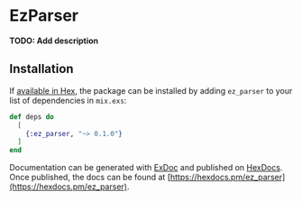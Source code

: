 # EzParser

**TODO: Add description**

## Installation

If [available in Hex](https://hex.pm/docs/publish), the package can be installed
by adding `ez_parser` to your list of dependencies in `mix.exs`:

```elixir
def deps do
  [
    {:ez_parser, "~> 0.1.0"}
  ]
end
```

Documentation can be generated with [ExDoc](https://github.com/elixir-lang/ex_doc)
and published on [HexDocs](https://hexdocs.pm). Once published, the docs can
be found at [https://hexdocs.pm/ez_parser](https://hexdocs.pm/ez_parser).

